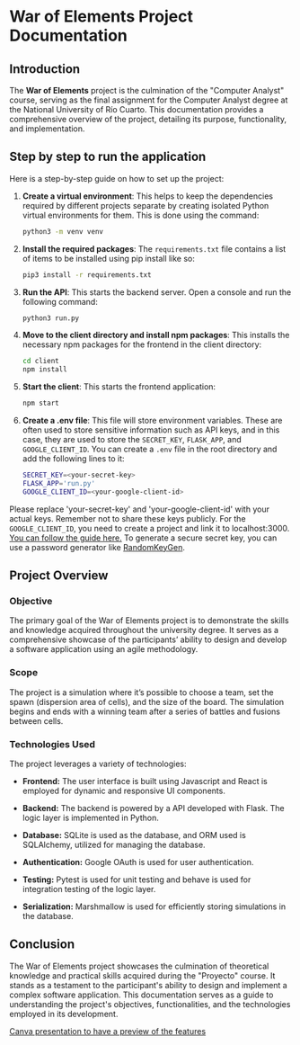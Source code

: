 # War of Elements Project Documentation

## Introduction

The **War of Elements** project is the culmination of the "Computer Analyst" course, serving as the final assignment for the Computer Analyst degree at the National University of Río Cuarto. This documentation provides a comprehensive overview of the project, detailing its purpose, functionality, and implementation.

## Step by step to run the application

Here is a step-by-step guide on how to set up the project:

1. **Create a virtual environment**: This helps to keep the dependencies required by different projects separate by creating isolated Python virtual environments for them. This is done using the command:
    ```bash
    python3 -m venv venv
    ```

2. **Install the required packages**: The `requirements.txt` file contains a list of items to be installed using pip install like so:
    ```bash
    pip3 install -r requirements.txt
    ```

3. **Run the API**: This starts the backend server. Open a console and run the following command:
    ```bash
    python3 run.py
    ```

4. **Move to the client directory and install npm packages**: This installs the necessary npm packages for the frontend in the client directory:
    ```bash
    cd client
    npm install
    ```

5. **Start the client**: This starts the frontend application:
    ```bash
    npm start
    ```

6. **Create a .env file**: This file will store environment variables. These are often used to store sensitive information such as API keys, and in this case, they are used to store the `SECRET_KEY`, `FLASK_APP`, and `GOOGLE_CLIENT_ID`. You can create a `.env` file in the root directory and add the following lines to it:
    ```bash
    SECRET_KEY=<your-secret-key>
    FLASK_APP='run.py'
    GOOGLE_CLIENT_ID=<your-google-client-id>
    ```
Please replace 'your-secret-key' and 'your-google-client-id' with your actual keys. Remember not to share these keys publicly. For the `GOOGLE_CLIENT_ID`, you need to create a project and link it to localhost:3000. [You can follow the guide here.](https://developers.google.com/identity/gsi/web/guides/get-google-api-clientid)
To generate a secure secret key, you can use a password generator like [RandomKeyGen](https://randomkeygen.com/).

## Project Overview

### Objective

The primary goal of the War of Elements project is to demonstrate the skills and knowledge acquired throughout the university degree. It serves as a comprehensive showcase of the participants’ ability to design and develop a software application using an agile methodology.

### Scope

The project is a simulation where it’s possible to choose a team, set the spawn (dispersion area of cells), and the size of the board. The simulation begins and ends with a winning team after a series of battles and fusions between cells.

### Technologies Used

The project leverages a variety of technologies:

- **Frontend:** The user interface is built using Javascript and React is employed for dynamic and responsive UI components.

- **Backend:** The backend is powered by a API developed with Flask. The logic layer is implemented in Python. 

- **Database:** SQLite is used as the database, and ORM used is SQLAlchemy, utilized for managing the database. 

- **Authentication:** Google OAuth is used for user authentication.

- **Testing:** Pytest is used for unit testing and behave is used for integration testing of the logic layer.

- **Serialization:** Marshmallow is used for efficiently storing simulations in the database.

## Conclusion

The War of Elements project showcases the culmination of theoretical knowledge and practical skills acquired during the "Proyecto" course. It stands as a testament to the participant's ability to design and implement a complex software application. This documentation serves as a guide to understanding the project's objectives, functionalities, and the technologies employed in its development.

[Canva presentation to have a preview of the features](https://www.canva.com/design/DAF1rrNywsw/5jYv1NlfB84hT9RjLG8Mtg/edit)
